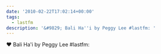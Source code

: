 ```yaml
---
date: '2010-02-22T17:02:14+00:00'
tags:
  - lastfm
description: '&#9829; Bali Ha''i by Peggy Lee #lastfm: '
---
```

&#9829; Bali Ha'i by Peggy Lee #lastfm: 
